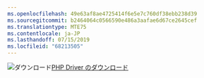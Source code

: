 ```yaml
---
ms.openlocfilehash: 49e63af8ae4725414f6e5e7c760df38ebb238d39
ms.sourcegitcommit: b2464064c0566590e486a3aafae6d67ce2645cef
ms.translationtype: MTE75
ms.contentlocale: ja-JP
ms.lasthandoff: 07/15/2019
ms.locfileid: "68213505"
---
```

![ダウンロード](../ssdt/media/download.png)[PHP Driver のダウンロード](../connect/php/download-drivers-php-sql-server.md)
